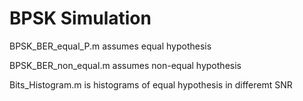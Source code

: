 # BPSK Simulation
BPSK_BER_equal_P.m assumes equal hypothesis

BPSK_BER_non_equal.m assumes non-equal hypothesis

Bits_Histogram.m is histograms of equal hypothesis in differemt SNR
